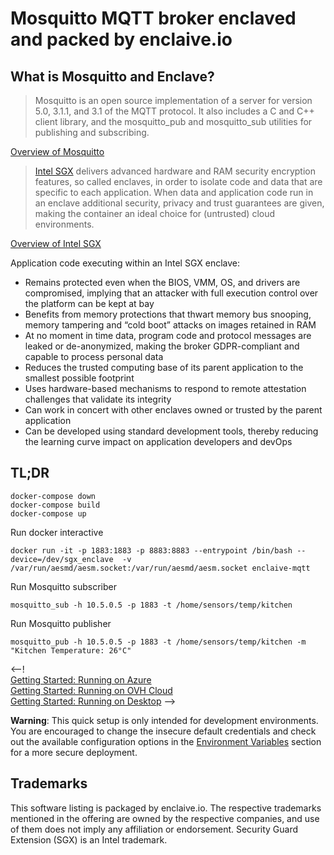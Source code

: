 #  Mosquitto MQTT broker enclaved and packed by enclaive.io

## What is Mosquitto and Enclave?

> Mosquitto is an open source implementation of a server for version 5.0, 3.1.1, and 3.1 of the MQTT protocol. It also includes a C and C++ client library, and the mosquitto_pub and mosquitto_sub utilities for publishing and subscribing.

[Overview of Mosquitto](https://mosquitto.org)

>[Intel SGX](https://www.intel.com/content/www/us/en/developer/tools/software-guard-extensions/overview.html) delivers advanced hardware and RAM security encryption features, so called enclaves, in order to isolate code and data that are specific to each application. When data and application code run in an enclave additional security, privacy and trust guarantees are given, making the container an ideal choice for (untrusted) cloud environments.

[Overview of Intel SGX](https://www.intel.com/content/www/us/en/developer/tools/software-guard-extensions/overview.html)

Application code executing within an Intel SGX enclave:

- Remains protected even when the BIOS, VMM, OS, and drivers are compromised, implying that an attacker with full execution control over the platform can be kept at bay
- Benefits from memory protections that thwart memory bus snooping, memory tampering and “cold boot” attacks on images retained in RAM
- At no moment in time data, program code and protocol messages are leaked or de-anonymized, making the broker GDPR-compliant and capable to process personal data
- Reduces the trusted computing base of its parent application to the smallest possible footprint
- Uses hardware-based mechanisms to respond to remote attestation challenges that validate its integrity
- Can work in concert with other enclaves owned or trusted by the parent application
- Can be developed using standard development tools, thereby reducing the learning curve impact on application developers and devOps
 
## TL;DR

```console
docker-compose down
docker-compose build
docker-compose up
```
Run docker interactive
```
docker run -it -p 1883:1883 -p 8883:8883 --entrypoint /bin/bash --device=/dev/sgx_enclave  -v /var/run/aesmd/aesm.socket:/var/run/aesmd/aesm.socket enclaive-mqtt	
```
Run Mosquitto subscriber

```
mosquitto_sub -h 10.5.0.5 -p 1883 -t /home/sensors/temp/kitchen
```

Run Mosquitto publisher
```
mosquitto_pub -h 10.5.0.5 -p 1883 -t /home/sensors/temp/kitchen -m "Kitchen Temperature: 26°C"
```

<--! 
<br>[Getting Started: Running on Azure](https://azure.microsoft.com/en-us/solutions/confidential-compute/#overview)
<br>[Getting Started: Running on OVH Cloud](https://docs.ovh.com/ie/en/dedicated/enable-and-use-intel-sgx/)
<br>[Getting Started: Running on Desktop]()
-->


**Warning**: This quick setup is only intended for development environments. You are encouraged to change the insecure default credentials and check out the available configuration options in the [Environment Variables](#environment-variables) section for a more secure deployment.


## Trademarks 

This software listing is packaged by enclaive.io. The respective trademarks mentioned in the offering are owned by the respective companies, and use of them does not imply any affiliation or endorsement. Security Guard Extension (SGX) is an Intel trademark.





